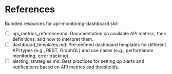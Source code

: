 # References

Bundled resources for api-monitoring-dashboard skill

- [ ] api_metrics_reference.md: Documentation on available API metrics, their definitions, and how to interpret them.
- [ ] dashboard_templates.md: Pre-defined dashboard templates for different API types (e.g., REST, GraphQL) and use cases (e.g., performance monitoring, error tracking).
- [ ] alerting_strategies.md: Best practices for setting up alerts and notifications based on API metrics and thresholds.
